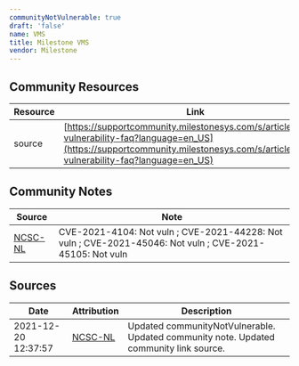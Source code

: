```yaml
---
communityNotVulnerable: true
draft: 'false'
name: VMS
title: Milestone VMS
vendor: Milestone
---
```



## Community Resources
| Resource | Link |
| --- | --- |
| source | [https://supportcommunity.milestonesys.com/s/article/Log4J-vulnerability-faq?language=en_US](https://supportcommunity.milestonesys.com/s/article/Log4J-vulnerability-faq?language=en_US) |

## Community Notes
| Source | Note |
| --- | --- |
| [NCSC-NL](https://github.com/NCSC-NL/log4shell/blob/main/software/README.md) | CVE-2021-4104: Not vuln ; CVE-2021-44228: Not vuln ; CVE-2021-45046: Not vuln ; CVE-2021-45105: Not vuln </ul> |

## Sources
| Date | Attribution | Description |
| --- | --- | --- |
| 2021-12-20 12:37:57 | [NCSC-NL](https://github.com/NCSC-NL/log4shell/blob/main/software/README.md) | Updated communityNotVulnerable. Updated community note. Updated community link source.  |
